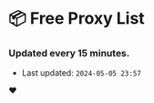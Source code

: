 # :package: Free Proxy List
### Updated every 15 minutes.

- Last updated: `2024-05-05 23:57`

:heart:
